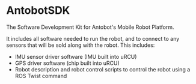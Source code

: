 # AntobotSDK
The Software Development Kit for Antobot's Mobile Robot Platform.

It includes all software needed to run the robot, and to connect to any sensors that will be sold along with the robot. This includes:
- IMU sensor driver software (IMU built into uRCU)
- GPS driver software (chip built into uRCU)
- Robot description and robot control scripts to control the robot using a ROS Twist command
